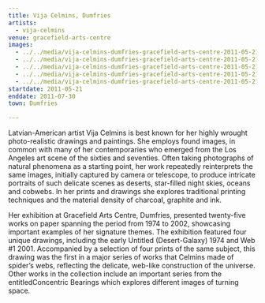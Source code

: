 ```yaml
---
title: Vija Celmins, Dumfries
artists:
  - vija-celmins
venue: gracefield-arts-centre
images:
  - ../../media/vija-celmins-dumfries-gracefield-arts-centre-2011-05-21-0.webp
  - ../../media/vija-celmins-dumfries-gracefield-arts-centre-2011-05-21-1.webp
  - ../../media/vija-celmins-dumfries-gracefield-arts-centre-2011-05-21-2.webp
  - ../../media/vija-celmins-dumfries-gracefield-arts-centre-2011-05-21-3.webp
  - ../../media/vija-celmins-dumfries-gracefield-arts-centre-2011-05-21-4.webp
startdate: 2011-05-21
enddate: 2011-07-30
town: Dumfries

---
```


Latvian-American artist Vija Celmins is best known for her highly wrought photo-realistic drawings and paintings. She employs found images, in common with many of her contemporaries who emerged from the Los Angeles art scene of the sixties and seventies. Often taking photographs of natural phenomena as a starting point, her work repeatedly reinterprets the same images, initially captured by camera or telescope, to produce intricate portraits of such delicate scenes as deserts, star-filled night skies, oceans and cobwebs. In her prints and drawings she explores traditional printing techniques and the material density of charcoal, graphite and ink.

Her exhibition at Gracefield Arts Centre, Dumfries, presented twenty-five works on paper spanning the period from 1974 to 2002, showcasing important examples of her signature themes. The exhibition featured four unique drawings, including the early Untitled (Desert-Galaxy) 1974 and Web #1 2001. Accompanied by a selection of four prints of the same subject, this drawing was the first in a major series of works that Celmins made of spider’s webs, reflecting the delicate, web-like construction of the universe. Other works in the collection include an important series from the entitledConcentric Bearings which explores different images of turning space.